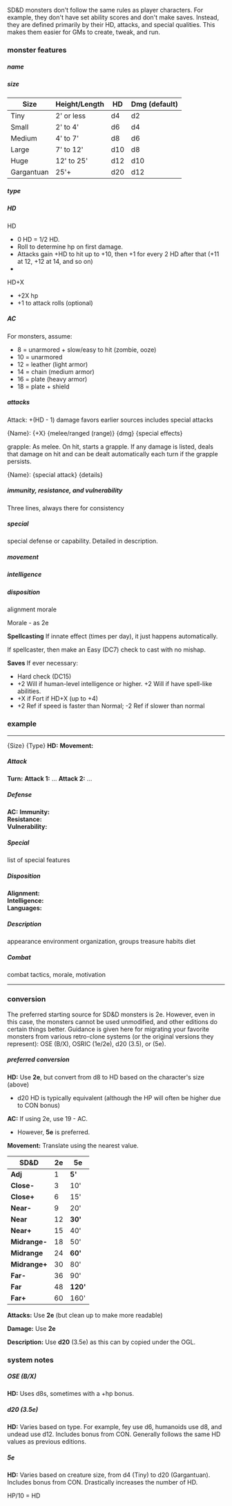 SD&D monsters don't follow the same rules as player characters.  For example, they don't have set ability scores and don't make saves.  Instead, they are defined primarily by their HD, attacks, and special qualities.  This makes them easier for GMs to create, tweak, and run.

### monster features

##### name

##### size

| Size       | Height/Length | HD  | Dmg (default) |
| ---------- | ------------- | --- | ------------- |
| Tiny       | 2' or less    | d4  | d2            |
| Small      | 2' to 4'      | d6  | d4            |
| Medium     | 4' to 7'      | d8  | d6            |
| Large      | 7' to 12'     | d10 | d8            |
| Huge       | 12' to 25'    | d12 | d10           |
| Gargantuan | 25'+          | d20 | d12           |

##### type


##### HD
HD
* 0 HD = 1/2 HD. 
* Roll to determine hp on first damage.
* Attacks gain +HD to hit up to +10, then +1 for every 2 HD after that (+11 at 12, +12 at 14, and so on)
* 

HD+X
* +2X hp
* +1 to attack rolls (optional)


##### AC

For monsters, assume:

* 8 = unarmored + slow/easy to hit (zombie, ooze)
* 10 = unarmored
* 12 = leather (light armor)
* 14 = chain (medium armor)
* 16 = plate (heavy armor)
* 18 = plate + shield

##### attacks

Attack: +(HD - 1)
damage favors earlier sources
includes special attacks

{Name}: {+X} {melee/ranged (range)} {dmg}
{special effects}

grapple: As melee.  On hit, starts a grapple. If any damage is listed, deals that damage on hit and can be dealt automatically each turn if the grapple persists.

{Name}: {special attack}
{details}

##### immunity, resistance, and vulnerability

Three lines, always there for consistency

##### special

special defense or capability.  Detailed in description.

##### movement

##### intelligence

##### disposition

alignment
morale

Morale - as 2e

**Spellcasting**
If innate effect (times per day), it just happens automatically. 

If spellcaster, then make an Easy (DC7) check to cast with no mishap.

**Saves**
If ever necessary:
* Hard check (DC15)
* +2 Will if human-level intelligence or higher. +2 Will if have spell-like abilities.
* +X if Fort if HD+X (up to +4)
* +2 Ref if speed is faster than Normal; -2 Ref if slower than normal

### example

----
{Size} {Type}
**HD:** 
**Movement:**  
##### Attack
**Turn:** 
**Attack 1:** ...
**Attack 2:** ...
##### Defense
**AC:**
**Immunity:**  
**Resistance:**  
**Vulnerability:**  
##### Special
list of special features
##### Disposition
**Alignment:**  
**Intelligence:**   
**Languages:**   

##### Description
appearance
environment
organization, groups
treasure habits
diet

##### Combat
combat tactics, morale, motivation

---

### conversion

The preferred starting source for SD&D monsters is 2e. However, even in this case, the monsters cannot be used unmodified, and other editions do certain things better. Guidance is given here for migrating your favorite monsters from various retro-clone systems (or the original versions they represent):  OSE (B/X), OSRIC (1e/2e), d20 (3.5), or (5e).
##### preferred conversion

**HD:** Use **2e**, but convert from d8 to HD based on the character's size (above)
* d20 HD is typically equivalent (although the HP will often be higher due to CON bonus)

**AC:** If using 2e, use 19 - AC.
* However, **5e** is preferred.

**Movement:** Translate using the nearest value.

| SD&D          | 2e  | 5e       |
| ------------- | --- | -------- |
| **Adj**       | 1   | **5'**   |
| **Close-**    | 3   | 10'      |
| **Close+**    | 6   | 15'      |
| **Near-**     | 9   | 20'      |
| **Near**      | 12  | **30'**  |
| **Near+**     | 15  | 40'      |
| **Midrange-** | 18  | 50'      |
| **Midrange**  | 24  | **60'**  |
| **Midrange+** | 30  | 80'      |
| **Far-**      | 36  | 90'      |
| **Far**       | 48  | **120'** |
| **Far+**      | 60  | 160'     |
**Attacks:** Use **2e** (but clean up to make more readable)

**Damage:** Use **2e**

**Description:** Use **d20** (3.5e) as this can by copied under the OGL.

### system notes

##### OSE (B/X)

**HD:** Uses d8s, sometimes with a +hp bonus.


##### d20 (3.5e)

**HD:** Varies based on type.  For example, fey use d6, humanoids use d8, and undead use d12. Includes bonus from CON.  Generally follows the same HD values as previous editions.

##### 5e

**HD:** Varies based on creature size, from d4 (Tiny) to d20 (Gargantuan).  Includes bonus from CON. Drastically increases the number of HD.


HP/10 = HD
